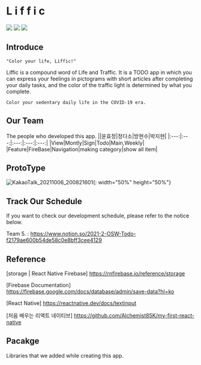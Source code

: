 # L i f f i c
<img src="https://img.shields.io/badge/React Native-blue?style=for-the-badge&logo=React&logoColor=black"/></a>
<img src="https://img.shields.io/badge/JavaScript-yellow?style=for-the-badge&logo=JavaScript&logoColor=black"/></a>
<img src="https://img.shields.io/badge/FireBase-orange?style=for-the-badge&logo=Firebase&logoColor=black"/></a>

## Introduce
    "Color your life, Liffic!"

Liffic is a compound word of Life and Traffic. It is a TODO app in which you can express your feelings in pictograms with short articles after completing your daily tasks, and the color of the traffic light is determined by what you complete.

    Color your sedentary daily life in the COVID-19 era.

## Our Team
The people who developed this app.
||윤효정|정다소|방현수|박지현|
|:---:|:---:|:---:|:---:|:---:|
|View|Montly|Sign|Todo|Main,Weekly|
|Feature|FireBase|Navigation|making category|show all item|

## ProtoType

![KakaoTalk_20211006_200821601](https://user-images.githubusercontent.com/77730511/146195162-64cbcd0d-ff1e-42cd-aab2-c7e6ca0ca2a5.jpg){: width="50%" height="50%"}


## Track Our Schedule
If you want to check our development schedule, please refer to the notice below.

Team 5. : https://www.notion.so/2021-2-OSW-Todo-f2179ae600b54de58c0e8bff3cee4129

## Reference
[storage | React Native Firebase]
    https://rnfirebase.io/reference/storage
    
[Firebase Documentation]
    https://firebase.google.com/docs/database/admin/save-data?hl=ko
    
[React Native]
    https://reactnative.dev/docs/textinput

[처음 배우는 리액트 네이티브]
    https://github.com/Alchemist85K/my-first-react-native

## Pacakge

Libraries that we added while creating this app.


